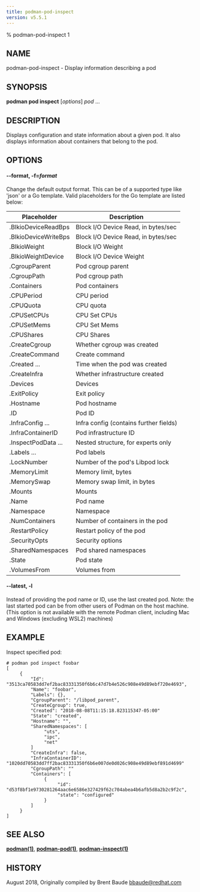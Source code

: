 ```yaml
---
title: podman-pod-inspect
version: v5.5.1
---
```


% podman-pod-inspect 1

## NAME
podman\-pod\-inspect - Display information describing a pod

## SYNOPSIS
**podman pod inspect** [*options*] *pod* ...

## DESCRIPTION
Displays configuration and state information about a given pod.  It also displays information about containers
that belong to the pod.

## OPTIONS

#### **--format**, **-f**=*format*

Change the default output format.  This can be of a supported type like 'json'
or a Go template.
Valid placeholders for the Go template are listed below:

| **Placeholder**      | **Description**                             |
|----------------------|---------------------------------------------|
| .BlkioDeviceReadBps  | Block I/O Device Read, in bytes/sec         |
| .BlkioDeviceWriteBps | Block I/O Device Read, in bytes/sec         |
| .BlkioWeight         | Block I/O Weight                            |
| .BlkioWeightDevice   | Block I/O Device Weight                     |
| .CgroupParent        | Pod cgroup parent                           |
| .CgroupPath          | Pod cgroup path                             |
| .Containers          | Pod containers                              |
| .CPUPeriod           | CPU period                                  |
| .CPUQuota            | CPU quota                                   |
| .CPUSetCPUs          | CPU Set CPUs                                |
| .CPUSetMems          | CPU Set Mems                                |
| .CPUShares           | CPU Shares                                  |
| .CreateCgroup        | Whether cgroup was created                  |
| .CreateCommand       | Create command                              |
| .Created ...         | Time when the pod was created               |
| .CreateInfra         | Whether infrastructure created              |
| .Devices             | Devices                                     |
| .ExitPolicy          | Exit policy                                 |
| .Hostname            | Pod hostname                                |
| .ID                  | Pod ID                                      |
| .InfraConfig ...     | Infra config (contains further fields)      |
| .InfraContainerID    | Pod infrastructure ID                       |
| .InspectPodData ...  | Nested structure, for experts only          |
| .Labels ...          | Pod labels                                  |
| .LockNumber          | Number of the pod's Libpod lock             |
| .MemoryLimit         | Memory limit, bytes                         |
| .MemorySwap          | Memory swap limit, in bytes                 |
| .Mounts              | Mounts                                      |
| .Name                | Pod name                                    |
| .Namespace           | Namespace                                   |
| .NumContainers       | Number of containers in the pod             |
| .RestartPolicy       | Restart policy of the pod                   |
| .SecurityOpts        | Security options                            |
| .SharedNamespaces    | Pod shared namespaces                       |
| .State               | Pod state                                   |
| .VolumesFrom         | Volumes from                                |


[//]: # (BEGIN included file options/latest.md)
#### **--latest**, **-l**

Instead of providing the pod name or ID, use the last created pod.
Note: the last started pod can be from other users of Podman on the host machine.
(This option is not available with the remote Podman client, including Mac and Windows
(excluding WSL2) machines)

[//]: # (END   included file options/latest.md)

## EXAMPLE

Inspect specified pod:
```
# podman pod inspect foobar
[
     {
         "Id": "3513ca70583dd7ef2bac83331350f6b6c47d7b4e526c908e49d89ebf720e4693",
         "Name": "foobar",
         "Labels": {},
         "CgroupParent": "/libpod_parent",
         "CreateCgroup": true,
         "Created": "2018-08-08T11:15:18.823115347-05:00"
         "State": "created",
         "Hostname": "",
         "SharedNamespaces": [
              "uts",
              "ipc",
              "net"
         ]
         "CreateInfra": false,
         "InfraContainerID": "1020dd70583dd7ff2bac83331350f6b6e007de0d026c908e49d89ebf891d4699"
         "CgroupPath": ""
         "Containers": [
              {
                   "id": "d53f8bf1e9730281264aac6e6586e327429f62c704abea4b6afb5d8a2b2c9f2c",
                   "state": "configured"
              }
         ]
     }
]
```

## SEE ALSO
**[podman(1)](podman.1.md)**, **[podman-pod(1)](podman-pod.1.md)**, **[podman-inspect(1)](podman-inspect.1.md)**

## HISTORY
August 2018, Originally compiled by Brent Baude <bbaude@redhat.com>
